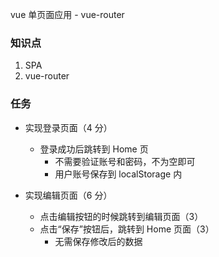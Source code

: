 vue 单页面应用 - vue-router

### 知识点

1. SPA
2. vue-router

### 任务

- 实现登录页面（4 分）

  - 登录成功后跳转到 Home 页
    - 不需要验证账号和密码，不为空即可
    - 用户账号保存到 localStorage 内

- 实现编辑页面（6 分）

  - 点击编辑按钮的时候跳转到编辑页面（3）
  - 点击“保存”按钮后，跳转到 Home 页面（3）
    - 无需保存修改后的数据
